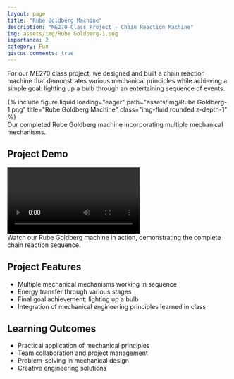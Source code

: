 ```yaml
---
layout: page
title: "Rube Goldberg Machine"
description: "ME270 Class Project - Chain Reaction Machine"
img: assets/img/Rube Goldberg-1.png
importance: 2
category: Fun
giscus_comments: true
---
```


For our ME270 class project, we designed and built a chain reaction machine that demonstrates various mechanical principles while achieving a simple goal: lighting up a bulb through an entertaining sequence of events.

<div class="row">
    <div class="col-sm mt-3 mt-md-0">
        {% include figure.liquid loading="eager" path="assets/img/Rube Goldberg-1.png" title="Rube Goldberg Machine" class="img-fluid rounded z-depth-1" %}
    </div>
</div>
<div class="caption">
    Our completed Rube Goldberg machine incorporating multiple mechanical mechanisms.
</div>

## Project Demo

<div class="row justify-content-sm-center">
    <div class="col-sm-8 mt-3 mt-md-0">
        <video class="img-fluid rounded z-depth-1" controls>
            <source src="/assets/video/Rube_Goldberg-2.mp4" type="video/mp4"/>
        </video>
    </div>
</div>
</div>
<div class="caption">
    Watch our Rube Goldberg machine in action, demonstrating the complete chain reaction sequence.
</div>

## Project Features

- Multiple mechanical mechanisms working in sequence
- Energy transfer through various stages
- Final goal achievement: lighting up a bulb
- Integration of mechanical engineering principles learned in class

## Learning Outcomes

- Practical application of mechanical principles
- Team collaboration and project management
- Problem-solving in mechanical design
- Creative engineering solutions
